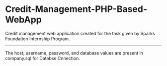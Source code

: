 # Credit-Management-PHP-Based-WebApp
Credit management web application created for the task given by Sparks Foundation Internship Program.
<hr>

The host, username, password, and database values are present in company.sql for Databse Cnnection.
